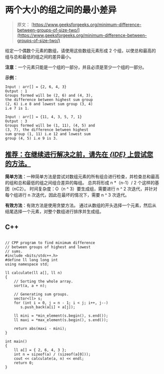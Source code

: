 # 两个大小的组之间的最小差异

> 原文： [https://www.geeksforgeeks.org/minimum-difference-between-groups-of-size-two/](https://www.geeksforgeeks.org/minimum-difference-between-groups-of-size-two/)

给定一个偶数个元素的数组，请使用这些数组元素形成 2 个组，以使总和最高的组与总和最低的组之间的差异最小。

**注意**：一个元素只能是一个组的一部分，并且必须是至少一个组的一部分。

**示例**：

```
Input : arr[] = {2, 6, 4, 3}
Output : 1
Groups formed will be (2, 6) and (4, 3), 
the difference between highest sum group
(2, 6) i.e 8 and lowest sum group (3, 4)
i.e 7 is 1.

Input : arr[] = {11, 4, 3, 5, 7, 1}
Output : 3
Groups formed will be (1, 11), (4, 5) and
(3, 7), the difference between highest 
sum group (1, 11) i.e 12 and lowest sum 
group (4, 5) i.e 9 is 3.

```

## [推荐：在继续进行解决之前，请先在 ***{IDE}*** 上尝试您的方法。](https://ide.geeksforgeeks.org/)

**简单方法**：一种简单方法是尝试对数组元素的所有组合进行检查，并检查总和最高的组和总和最低的组之间组合差异的每组。 总共将形成 n *（n-1）/ 2 个这样的基团（nC2）。
时间复杂度：O（n ^ 3）要生成组，需要进行 n ^ 2 次迭代，并针对每个组进行 n 次迭代，因此在最坏的情况下，需要 n ^ 3 次迭代。

**有效方法**：有效方法是使用贪婪方法。 通过从数组的开头选择一个元素，然后从结尾选择一个元素，对整个数组进行排序并生成组。

## C++ 

```

// CPP program to find minimum difference 
// between groups of highest and lowest 
// sums. 
#include <bits/stdc++.h> 
#define ll long long int 
using namespace std; 

ll calculate(ll a[], ll n) 
{ 
    // Sorting the whole array. 
    sort(a, a + n);  

    // Generating sum groups. 
    vector<ll> s; 
    for (int i = 0, j = n - 1; i < j; i++, j--)  
       s.push_back(a[i] + a[j]); 

    ll mini = *min_element(s.begin(), s.end());  
    ll maxi = *max_element(s.begin(), s.end());  

    return abs(maxi - mini); 
} 

int main() 
{ 
    ll a[] = { 2, 6, 4, 3 }; 
    int n = sizeof(a) / (sizeof(a[0])); 
    cout << calculate(a, n) << endl; 
    return 0; 
} 

```